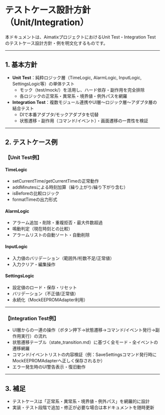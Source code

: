 # テストケース設計方針（Unit/Integration）

本ドキュメントは、AimatixプロジェクトにおけるUnit Test・Integration Testのテストケース設計方針・例を明文化するものです。

---

## 1. 基本方針

- **Unit Test**：純粋ロジック層（TimeLogic, AlarmLogic, InputLogic, SettingsLogic等）の単体テスト
  - モック（test/mock/）を活用し、ハード依存・副作用を完全排除
  - 各ロジックの正常系・異常系・境界値・例外パスを網羅
- **Integration Test**：複数モジュール連携やUI層～ロジック層～アダプタ層の結合テスト
  - DIで本番アダプタ/モックアダプタを切替
  - 状態遷移・副作用（コマンド/イベント）・画面遷移の一貫性を検証

---

## 2. テストケース例

### 【Unit Test例】

#### TimeLogic
- setCurrentTime/getCurrentTimeの正常動作
- addMinutesによる時刻加算（繰り上がり/繰り下がり含む）
- isBeforeの比較ロジック
- formatTimeの出力形式

#### AlarmLogic
- アラーム追加・削除・重複拒否・最大件数超過
- 鳴動判定（現在時刻との比較）
- アラームリストの自動ソート・自動削除

#### InputLogic
- 入力値のバリデーション（範囲外/桁数不足/正常値）
- 入力クリア・編集操作

#### SettingsLogic
- 設定値のロード・保存・リセット
- バリデーション（不正値/正常値）
- 永続化（MockEEPROMAdapter利用）

---

### 【Integration Test例】

- UI層からの一連の操作（ボタン押下→状態遷移→コマンド/イベント発行→副作用実行）の流れ
- 状態遷移テーブル（state_transition.md）に基づく全モード・全イベントの遷移網羅
- コマンド/イベントリストの内容検証（例：SaveSettingsコマンド発行時にMockEEPROMAdapterへ正しく保存されるか）
- エラー発生時のUI警告表示・復旧動作

---

## 3. 補足
- テストケースは「正常系・異常系・境界値・例外パス」を網羅的に設計
- 実装・テスト段階で追加・修正が必要な場合は本ドキュメントを随時更新 